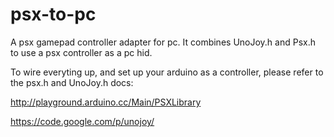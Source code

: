 psx-to-pc
=========

A psx gamepad controller adapter for pc.
It combines UnoJoy.h and Psx.h to use a psx controller as a pc hid.

To wire everyting up, and set up your arduino as a controller, please refer to the psx.h and UnoJoy.h docs:

http://playground.arduino.cc/Main/PSXLibrary

https://code.google.com/p/unojoy/
